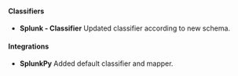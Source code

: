 
#### Classifiers
- __Splunk - Classifier__
Updated classifier according to new schema.

#### Integrations
- __SplunkPy__
Added default classifier and mapper.